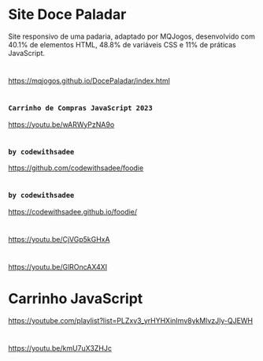 # Site Doce Paladar
Site responsivo de uma padaria, adaptado por MQJogos,
desenvolvido com 40.1% de elementos HTML, 48.8% de variáveis CSS e 
11% de práticas JavaScript.
#
https://mqjogos.github.io/DocePaladar/index.html
#
#
### `Carrinho de Compras JavaScript 2023`
https://youtu.be/wARWyPzNA9o
#
#
### `by codewithsadee`
https://github.com/codewithsadee/foodie
#
### `by codewithsadee`
https://codewithsadee.github.io/foodie/
#

https://youtu.be/CjVGp5kGHxA

#

https://youtu.be/GlROncAX4XI
#
# Carrinho JavaScript
https://youtube.com/playlist?list=PLZxv3_yrHYHXinImv8ykMlvzJly-QJEWH
#
https://youtu.be/kmU7uX3ZHJc
#
